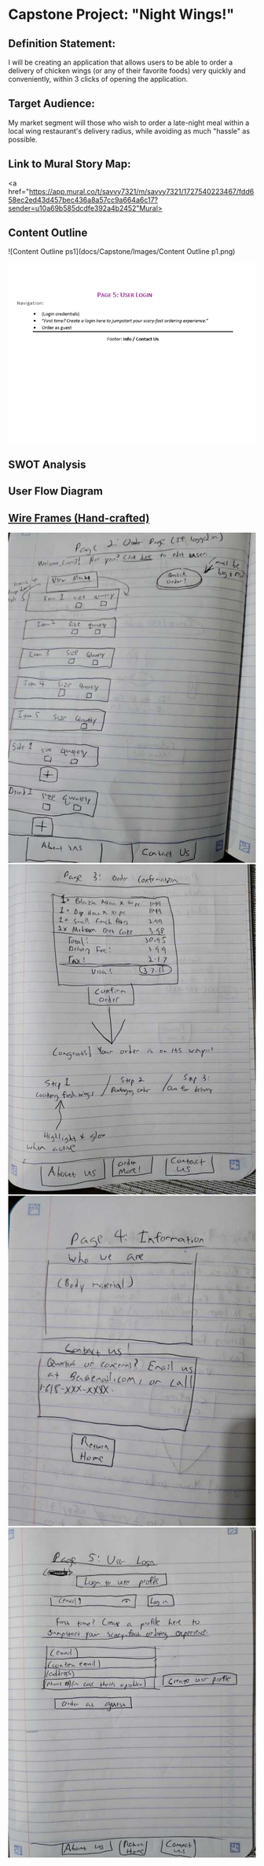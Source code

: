 <h1>Capstone Project: "Night Wings!"</h1>

## **Definition Statement:** ##
I will be creating an application that allows users to be able to order a delivery of chicken wings (or any of their favorite foods) very quickly and conveniently, within 3 clicks of opening the application.

## **Target Audience:** ##
My market segment will those who wish to order a late-night meal within a local wing restaurant's delivery radius, while avoiding as much "hassle" as possible.

## **Link to Mural Story Map:** ##
<a href="https://app.mural.co/t/savvy7321/m/savvy7321/1727540223467/fdd658ec2ed43d457bec436a8a57cc9a664a6c17?sender=u10a69b585dcdfe392a4b2452"Mural></a>

## **Content Outline** ##
![Content Outline ps1](docs/Capstone/Images/Content Outline p1.png)
<!-- <img src="docs/Capstone/Images/Content Outline p1.png" /> -->
<img src="docs\Capstone\Images\Content Outline p2.png" />

## **SWOT Analysis** ##
<!-- <img src="docs\Capstone\Images\SWOT Analysis.png" /> -->

## **User Flow Diagram** ##
<!-- <img src="docs\Capstone\Images\User Flow Diagram.png" /> -->

## <u> Wire Frames (Hand-crafted) </u> ##

<!-- <img src="docs\Capstone\Images\wireFrame1.jpg" /> -->

<img src="docs\Capstone\Images\wireFrame2.jpg" />

<img src="docs\Capstone\Images\wireFrame3.jpg" />

<img src="docs\Capstone\Images\wireFrame4.jpg" />

<img src="docs\Capstone\Images\wireFrame5.jpg" />
